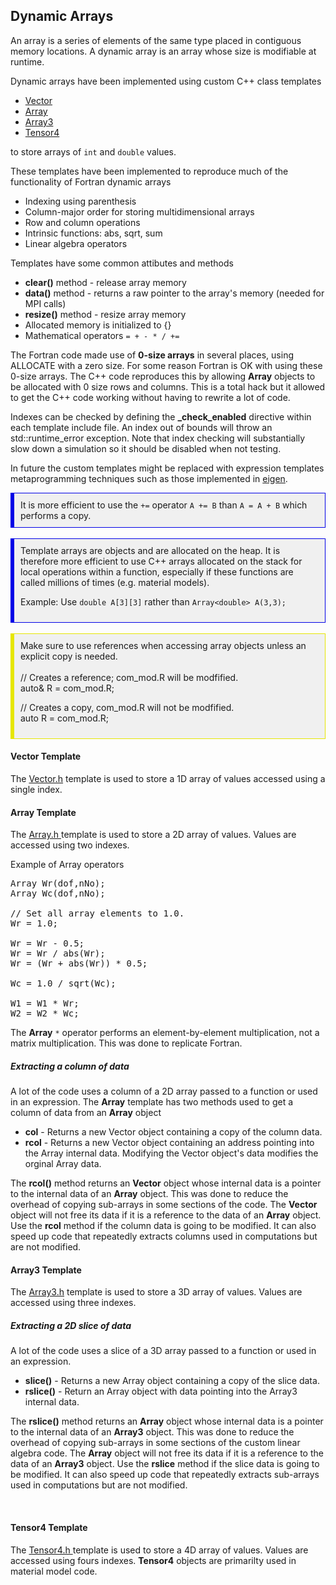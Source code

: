 <h2 id="developer_dynamic_arrays"> Dynamic Arrays </h2>
An array is a series of elements of the same type placed in contiguous memory locations. A dynamic array is an array whose size is modifiable at runtime.

Dynamic arrays have been implemented using custom C++ class templates 
<br>
<ul style="list-style-type:disc;">
<li> <a href="#developer_dynamic_arrays_vector"> Vector </a>  </li>
<li> <a href="#developer_dynamic_arrays_array"> Array </a>  </li>
<li> <a href="#developer_dynamic_arrays_array3"> Array3 </a>  </li>
<li> <a href="#developer_dynamic_arrays_tensor4"> Tensor4 </a>  </li>
</ul>
to store arrays of <code>int</code> and <code>double</code> values.

These templates have been implemented to reproduce much of the functionality of Fortran dynamic arrays
<ul style="list-style-type:disc;">
<li> Indexing using parenthesis </i>
<li> Column-major order for storing multidimensional arrays </i>
<li> Row and column operations </i>
<li> Intrinsic functions: abs, sqrt, sum </i>
<li> Linear algebra operators </i>
</ul>

Templates have some common attibutes and methods 
<ul style="list-style-type:disc;">
<li> <strong>clear()</strong> method - release array memory </i>
<li> <strong>data()</strong> method - returns a raw pointer to the array's memory (needed for MPI calls)</i>
<li> <strong>resize()</strong> method - resize array memory </i>
<li> Allocated memory is initialized to {} </i>
<li> Mathematical operators <code>= + - * / +=</code> </li>
</ul>


The Fortran code made use of <strong>0-size arrays</strong> in several places, using ALLOCATE with a zero size. For some reason Fortran is OK with using these 0-size arrays.
The C++ code reproduces this by allowing <strong>Array</strong> objects to be allocated with 0 size rows and columns. This is a total hack but it allowed to get the C++ code working without having to rewrite a lot of code.

Indexes can be checked by defining the <strong>_check_enabled</strong> directive within each template include file. An index out of bounds will throw an std::runtime_error exception. Note that index checking will substantially slow down a simulation so it should be disabled when not testing.

In future the custom templates might be replaced with expression templates metaprogramming techniques such as those implemented in <a href="https://eigen.tuxfamily.org/index.php?title=Main_Page">eigen</a>. 

<div style="background-color: #F0F0F0; padding: 10px; border: 1px solid #0000e6; border-left: 6px solid #0000e6">
It is more efficient to use the <code>+=</code> operator <code>A += B</code> than <code>A = A + B</code> which performs a copy.
</div>

<br>
<div style="background-color: #F0F0F0; padding: 10px; border: 1px solid #0000e6; border-left: 6px solid #0000e6">
Template arrays are objects and are allocated on the heap. It is therefore more efficient to use C++ arrays allocated on the stack for local operations within a function, especially if these functions are called millions of times (e.g. material models).

Example: Use <code>double A[3][3]</code> rather than <code>Array&lt;double> A(3,3);</code>
</div>

<br>
<div style="background-color: #F0F0F0; padding: 10px; border: 1px solid #e6e600; border-left: 6px solid #e6e600">
Make sure to use references when accessing array objects unless an explicit copy is needed.
<br><br>
// Creates a reference; com_mod.R will be modfified.<br>
auto& R = com_mod.R;      

// Creates a copy, com_mod.R will not be modfified.<br>
auto R = com_mod.R;       
</div>

<!-- --------------------------------------------------------- -->
<!-- --------------- Vector Template ------------------------- -->
<!-- --------------------------------------------------------- -->
<h4 id="developer_dynamic_arrays_vector"> Vector Template </h4>
The <a href="https://github.com/SimVascular/svFSIplus/blob/b92add4a33eea4b6632fb323f484f08d3e62a716/Code/Source/svFSI/Vector.h#L48"> Vector.h</a> template is used to store a 1D array of values accessed using a single index. 

<!-- --------------------------------------------------------- -->
<!-- --------------- Array Template  ------------------------- -->
<!-- --------------------------------------------------------- -->
<br>
<h4 id="developer_dynamic_arrays_array"> Array Template </h4>
The <a href="https://github.com/SimVascular/svFSIplus/blob/b92add4a33eea4b6632fb323f484f08d3e62a716/Code/Source/svFSI/Array.h#L53"> Array.h </a> template is used to store a 2D array of values. Values are accessed using two indexes. 

Example of Array operators
<pre>
Array<double> Wr(dof,nNo);
Array<double> Wc(dof,nNo);
 
// Set all array elements to 1.0.
Wr = 1.0;
 
Wr = Wr - 0.5;
Wr = Wr / abs(Wr);
Wr = (Wr + abs(Wr)) * 0.5;
 
Wc = 1.0 / sqrt(Wc);
 
W1 = W1 * Wr;
W2 = W2 * Wc;
</pre>

The <strong>Array</strong> <code>*</code> operator performs an element-by-element multiplication, not a matrix multiplication. This was done to replicate Fortran.

<h5> Extracting a column of data </h5>
A lot of the code uses a column of a 2D array passed to a function or used in an expression. 
The <strong>Array</strong> template has two methods used to get a column of data from an <strong>Array</strong> 
object 
<ul style="list-style-type:disc;">
<li> <strong>col</strong> - Returns a new Vector<T> object containing a copy of the column data.
<li> <strong>rcol</strong> - Returns a new Vector<T> object containing an address pointing into the Array internal data. Modifying the Vector<T> object's data modifies the orginal Array data. 
</i>
</ul>

The <strong>rcol()</strong> method returns an <strong>Vector</strong> object whose internal data is a pointer to 
the internal data of an <strong>Array</strong> object. This was done to reduce the overhead of copying sub-arrays 
in some sections of the code. The <strong>Vector</strong> object will not free its data if it 
is a reference to the data of an <strong>Array</strong> object. Use the <strong>rcol</strong> method if the 
column data is going to be modified. It can also speed up code that repeatedly extracts columns used in computations but are not modified.

<!-- --------------------------------------------------------- -->
<!-- --------------- Array3 Template  ------------------------ -->
<!-- --------------------------------------------------------- -->
<h4 id="developer_dynamic_arrays_array3"> Array3 Template </h4>
The <a href="https://github.com/SimVascular/svFSIplus/blob/b92add4a33eea4b6632fb323f484f08d3e62a716/Code/Source/svFSI/Array3.h#L45">Array3.h</a> template is used to store a 3D array of values. Values are accessed using three indexes.  

<h5> Extracting a 2D slice of data </h5>
A lot of the code uses a slice of a 3D array passed to a function or used in an expression. 
<ul style="list-style-type:disc;">
<li> <strong>slice()</strong> - Returns a new Array<T> object containing a copy of the slice data. 
<li> <strong>rslice()</strong> - Return an Array<T> object with data pointing into the Array3 internal data. 
</ul>

The <strong>rslice()</strong> method returns an <strong>Array</strong> object whose internal data is a pointer to 
the internal data of an <strong>Array3</strong> object. This was done to reduce the overhead of copying sub-arrays 
in some sections of the custom linear algebra code. The <strong>Array</strong> object will not free its data if it 
is a reference to the data of an <strong>Array3</strong> object. Use the <strong>rslice</strong> method if the 
slice data is going to be modified. It can also speed up code that repeatedly extracts sub-arrays used in computations but are not modified.

<!-- --------------------------------------------------------- -->
<!-- --------------- Tensor4 Template  ----------------------- -->
<!-- --------------------------------------------------------- -->
<br>
<h4 id="developer_dynamic_arrays_tensor4"> Tensor4 Template </h4>
The <a href="https://github.com/SimVascular/svFSIplus/blob/b92add4a33eea4b6632fb323f484f08d3e62a716/Code/Source/svFSI/Tensor4.h#L44"> Tensor4.h </a> template is used to store a 4D array of values. Values are accessed using fours indexes.  
<strong>Tensor4</strong> objects are primarilty used in material model code.

